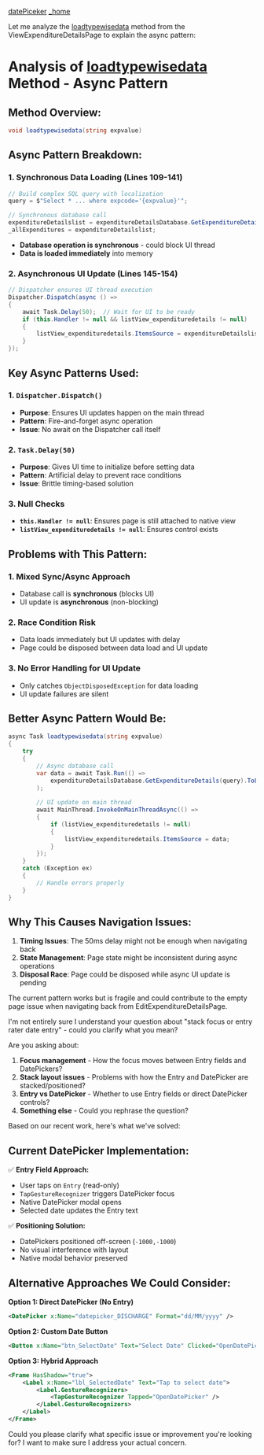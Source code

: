 [datePiceker](datePiceker.md)
[\_home](_home.md) 

Let me analyze the [loadtypewisedata](cci:1://file:///c:/Users/Parth/Desktop/2025/CERS/gith/CersTo_/cers-basetwo-git/CERS/ViewExpenditureDetailsPage.xaml.cs:104:8-172:9) method from the ViewExpenditureDetailsPage to explain the async pattern:

# Analysis of [loadtypewisedata](cci:1://file:///c:/Users/Parth/Desktop/2025/CERS/gith/CersTo_/cers-basetwo-git/CERS/ViewExpenditureDetailsPage.xaml.cs:104:8-172:9) Method - Async Pattern

## **Method Overview:**

````csharp
void loadtypewisedata(string expvalue)
````

## **Async Pattern Breakdown:**

### **1. Synchronous Data Loading (Lines 109-141)**

````csharp
// Build complex SQL query with localization
query = $"Select * ... where expcode='{expvalue}'";

// Synchronous database call
expenditureDetailslist = expenditureDetailsDatabase.GetExpenditureDetails(query).ToList();
_allExpenditures = expenditureDetailslist;
````

* **Database operation is synchronous** - could block UI thread
* **Data is loaded immediately** into memory

### **2. Asynchronous UI Update (Lines 145-154)**

````csharp
// Dispatcher ensures UI thread execution
Dispatcher.Dispatch(async () =>
{
    await Task.Delay(50);  // Wait for UI to be ready
    if (this.Handler != null && listView_expendituredetails != null)
    {
        listView_expendituredetails.ItemsSource = expenditureDetailslist;
    }
});
````

## **Key Async Patterns Used:**

### **1. `Dispatcher.Dispatch()`**

* **Purpose**: Ensures UI updates happen on the main thread
* **Pattern**: Fire-and-forget async operation
* **Issue**: No await on the Dispatcher call itself

### **2. `Task.Delay(50)`**

* **Purpose**: Gives UI time to initialize before setting data
* **Pattern**: Artificial delay to prevent race conditions
* **Issue**: Brittle timing-based solution

### **3. Null Checks**

* **`this.Handler != null`**: Ensures page is still attached to native view
* **`listView_expendituredetails != null`**: Ensures control exists

## **Problems with This Pattern:**

### **1. Mixed Sync/Async Approach**

* Database call is **synchronous** (blocks UI)
* UI update is **asynchronous** (non-blocking)

### **2. Race Condition Risk**

* Data loads immediately but UI updates with delay
* Page could be disposed between data load and UI update

### **3. No Error Handling for UI Update**

* Only catches `ObjectDisposedException` for data loading
* UI update failures are silent

## **Better Async Pattern Would Be:**

````csharp
async Task loadtypewisedata(string expvalue)
{
    try
    {
        // Async database call
        var data = await Task.Run(() => 
            expenditureDetailsDatabase.GetExpenditureDetails(query).ToList()
        );
        
        // UI update on main thread
        await MainThread.InvokeOnMainThreadAsync(() =>
        {
            if (listView_expendituredetails != null)
            {
                listView_expendituredetails.ItemsSource = data;
            }
        });
    }
    catch (Exception ex)
    {
        // Handle errors properly
    }
}
````

## **Why This Causes Navigation Issues:**

1. **Timing Issues**: The 50ms delay might not be enough when navigating back
1. **State Management**: Page state might be inconsistent during async operations
1. **Disposal Race**: Page could be disposed while async UI update is pending

The current pattern works but is fragile and could contribute to the empty page issue when navigating back from EditExpenditureDetailsPage.

I'm not entirely sure I understand your question about "stack focus or entry rater date entry" - could you clarify what you mean?

Are you asking about:

1. **Focus management** - How the focus moves between Entry fields and DatePickers?
1. **Stack layout issues** - Problems with how the Entry and DatePicker are stacked/positioned?
1. **Entry vs DatePicker** - Whether to use Entry fields or direct DatePicker controls?
1. **Something else** - Could you rephrase the question?

Based on our recent work, here's what we've solved:

## **Current DatePicker Implementation:**

✅ **Entry Field Approach:**

* User taps on `Entry` (read-only)
* `TapGestureRecognizer` triggers DatePicker focus
* Native DatePicker modal opens
* Selected date updates the Entry text

✅ **Positioning Solution:**

* DatePickers positioned off-screen (`-1000,-1000`)
* No visual interference with layout
* Native modal behavior preserved

## **Alternative Approaches We Could Consider:**

**Option 1: Direct DatePicker (No Entry)**

````xml
<DatePicker x:Name="datepicker_DISCHARGE" Format="dd/MM/yyyy" />
````

**Option 2: Custom Date Button**

````xml
<Button x:Name="btn_SelectDate" Text="Select Date" Clicked="OpenDatePicker" />
````

**Option 3: Hybrid Approach**

````xml
<Frame HasShadow="true">
    <Label x:Name="lbl_SelectedDate" Text="Tap to select date">
        <Label.GestureRecognizers>
            <TapGestureRecognizer Tapped="OpenDatePicker" />
        </Label.GestureRecognizers>
    </Label>
</Frame>
````

Could you please clarify what specific issue or improvement you're looking for? I want to make sure I address your actual concern.
